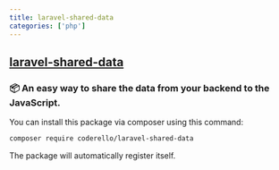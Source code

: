 ```yaml
---
title: laravel-shared-data
categories: ['php']
---
```

## [laravel-shared-data](https://github.com/coderello/laravel-shared-data)

### 📦 An easy way to share the data from your backend to the JavaScript.


You can install this package via composer using this command:

```bash
composer require coderello/laravel-shared-data
```

The package will automatically register itself.
